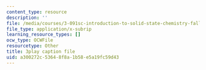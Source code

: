 ```yaml
---
content_type: resource
description: ''
file: /media/courses/3-091sc-introduction-to-solid-state-chemistry-fall-2010/a300272c53648f8a1b58e5a19fc59d43_Fg78tInX5Vg.srt
file_type: application/x-subrip
learning_resource_types: []
ocw_type: OCWFile
resourcetype: Other
title: 3play caption file
uid: a300272c-5364-8f8a-1b58-e5a19fc59d43
---
```

